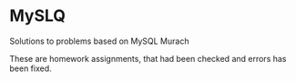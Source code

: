 # MySLQ
Solutions to problems based on MySQL Murach

These are homework assignments, that had been checked and errors has been fixed.
